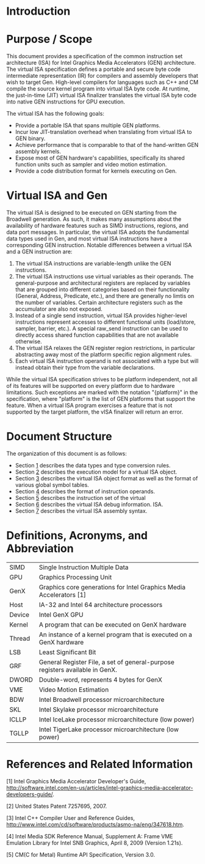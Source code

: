 <!---======================= begin_copyright_notice ============================

Copyright (c) 2019-2021 Intel Corporation

Permission is hereby granted, free of charge, to any person obtaining a copy
of this software and associated documentation files (the "Software"),
to deal in the Software without restriction, including without limitation
the rights to use, copy, modify, merge, publish, distribute, sublicense,
and/or sell copies of the Software, and to permit persons to whom
the Software is furnished to do so, subject to the following conditions:

The above copyright notice and this permission notice shall be included
in all copies or substantial portions of the Software.

THE SOFTWARE IS PROVIDED "AS IS", WITHOUT WARRANTY OF ANY KIND, EXPRESS OR
IMPLIED, INCLUDING BUT NOT LIMITED TO THE WARRANTIES OF MERCHANTABILITY,
FITNESS FOR A PARTICULAR PURPOSE AND NONINFRINGEMENT. IN NO EVENT SHALL THE
AUTHORS OR COPYRIGHT HOLDERS BE LIABLE FOR ANY CLAIM, DAMAGES OR OTHER
LIABILITY, WHETHER IN AN ACTION OF CONTRACT, TORT OR OTHERWISE, ARISING
FROM, OUT OF OR IN CONNECTION WITH THE SOFTWARE OR THE USE OR OTHER DEALINGS
IN THE SOFTWARE.

============================= end_copyright_notice ==========================-->

# Introduction

Purpose / Scope
===============

This document provides a specification of the common instruction set
architecture (ISA) for Intel Graphics Media Accelerators (GEN)
architecture. The virtual ISA specification defines a portable and
secure byte code intermediate representation (IR) for compilers and
assembly developers that wish to target Gen. High-level compilers for
languages such as C++ and CM compile the source kernel program into
virtual ISA byte code. At runtime, the just-in-time (JIT) virtual ISA
finalizer translates the virtual ISA byte code into native GEN
instructions for GPU execution.

The virtual ISA has the following goals:

-   Provide a portable ISA that spans multiple GEN platforms.
-   Incur low JIT-translation overhead when translating from virtual ISA
    to GEN binary.
-   Achieve performance that is comparable to that of the hand-written
    GEN assembly kernels.
-   Expose most of GEN hardware's capabilities, specifically its shared
    function units such as sampler and video motion estimation.
-   Provide a code distribution format for kernels executing on Gen.

Virtual ISA and Gen
===================

The virtual ISA is designed to be executed on GEN starting from the
Broadwell generation. As such, it makes many assumptions about the
availability of hardware features such as SIMD instructions, regions,
and data port messages. In particular, the virtual ISA adopts the
fundamental data types used in Gen, and most virtual ISA instructions
have a corresponding GEN instruction. Notable differences between a
virtual ISA and a GEN instruction are:

1.  The virtual ISA instructions are variable-length unlike the GEN
    instructions.
2.  The virtual ISA instructions use virtual variables as their
    operands. The general-purpose and architectural registers are
    replaced by variables that are grouped into different categories
    based on their functionality (General, Address, Predicate, etc.),
    and there are generally no limtis on the number of variables.
    Certain architecture registers such as the accumulator are also not
    exposed.
3.  Instead of a single send instruction, virtual ISA provides
    higher-level instructions represent accesses to different functional
    units (load/store, sampler, barrier, etc.). A special raw_send
    instruction can be used to directly access shared function
    capabilities that are not available otherwise.
4.  The virtual ISA relaxes the GEN register region restrictions, in
    particular abstracting away most of the platform specific region
    alignment rules.
5.  Each virtual ISA instruction operand is not associated with a type
    but will instead obtain their type from the variable declarations.

While the virtual ISA specification strives to be platform independent,
not all of its features will be supported on every platform due to
hardware limitations. Such exceptions are marked with the notation
"{platform}" in the specification, where "platform" is the list of GEN
platforms that support the feature. When a virtual ISA program exercises
a feature that is not supported by the target platform, the vISA
finalizer will return an error.

Document Structure
==================

The organization of this document is as follows:

-   Section [1](2_datatypes.md) describes the data types and
    type conversion rules.
-   Section [2](3_execution_model.md) describes the execution model for a virtual
    ISA object.
-   Section [3](4_visa_header.md) describes the virtual ISA object format as
    well as the format of various global symbol tables.
-   Section [4](5_operands.md) describes the format of instruction
    operands.
-   Section [5](6_instructions.md) describes the instruction set of the virtual
-   Section [6](7_appendix_debug_information.md) describes the virtual ISA debug information.
    ISA.
-   Section [7](8_appendix_visa_assembly_syntax.md) describes the virtual ISA assembly syntax.

Definitions, Acronyms, and Abbreviation
=======================================

|     |     |
| --- | --- |
| SIMD | Single Instruction Multiple Data |
| GPU | Graphics Processing Unit |
| GenX | Graphics core generations for Intel Graphics Media Accelerators \[1\] |
| Host | IA-32 and Intel 64 architecture processors |
| Device | Intel GenX GPU |
| Kernel | A program that can be executed on GenX hardware |
| Thread | An instance of a kernel program that is executed on a GenX hardware |
| LSB | Least Significant Bit |
| GRF | General Register File, a set of general-purpose registers available in GenX. |
| DWORD | Double-word, represents 4 bytes for GenX |
| VME | Video Motion Estimation |
| BDW | Intel Broadwell processor microarchitecture |
| SKL | Intel Skylake processor microarchitecture |
| ICLLP | Intel IceLake processor microarchitecture (low power) |
| TGLLP | Intel TigerLake processor microarchitecture (low power) |



References and Related Information
==================================

\[1\] Intel Graphics Media Accelerator Developer's Guide,
<http://software.intel.com/en-us/articles/intel-graphics-media-accelerator-developers-guide/>.

\[2\] United States Patent 7257695, 2007.

\[3\] Intel C++ Compiler User and Reference Guides,
<http://www.intel.com/cd/software/products/asmo-na/eng/347618.htm>.

\[4\] Intel Media SDK Reference Manual, Supplement A: Frame VME
Emulation Library for Intel SNB Graphics, April 8, 2009 (Version 1.21s).

\[5\] CM(C for Metal) Runtime API Specification, Version 3.0.
